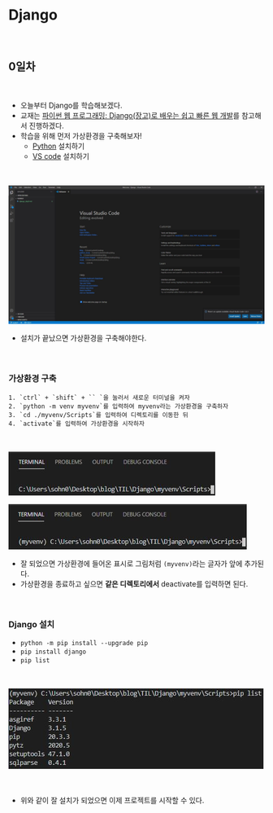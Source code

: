 # Django

　

## 0일차

　

* 오늘부터 Django를 학습해보겠다.
* 교재는 [파이썬 웹 프로그래밍: Django(장고)로 배우는 쉽고 빠른 웹 개발](https://www.hanbit.co.kr/store/books/look.php?p_code=B5790464800)를 참고해서 진행하겠다.
* 학습을 위해 먼저 가상환경을 구축해보자!
  * [Python](https://www.python.org/) 설치하기
  * [VS code](https://code.visualstudio.com/) 설치하기

　

![django_0일차_01](md-images/django_0%EC%9D%BC%EC%B0%A8_01.JPG)

* 설치가 끝났으면 가상환경을 구축해야한다.

　

### 가상환경 구축

    1. `ctrl` + `shift` + `` `을 눌러서 새로운 터미널을 켜자
    2. `python -m venv myvenv`를 입력하여 myvenv라는 가상환경을 구축하자
    3. `cd ./myvenv/Scripts`를 입력하여 디렉토리를 이동한 뒤
    4. `activate`를 입력하여 가상환경을 시작하자


　

![django_0일차_02](md-images/django_0%EC%9D%BC%EC%B0%A8_02.JPG)

![django_0일차_03](md-images/django_0%EC%9D%BC%EC%B0%A8_03.JPG)

* 잘 되었으면 가상환경에 들어온 표시로 그림처럼 `(myvenv)`라는 글자가 앞에 추가된다.
* 가상환경을 종료하고 싶으면 **같은 디렉토리에서** deactivate를 입력하면 된다.

　

### Django 설치

* `python -m pip install --upgrade pip`
* `pip install django`
* `pip list`

　

![django_0일차_04](md-images/django_0%EC%9D%BC%EC%B0%A8_04.JPG)

　

* 위와 같이 잘 설치가 되었으면 이제 프로젝트를 시작할 수 있다.